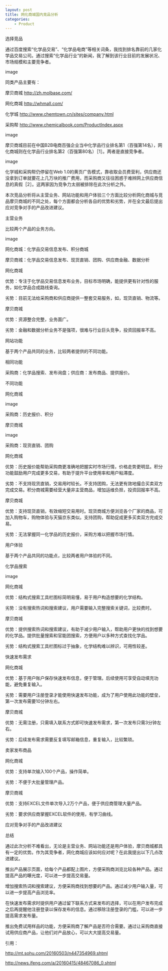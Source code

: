 ```yaml
---
layout: post
title: 网化商城国内竞品分析
categories:
    - Product
---
```


选择竞品

通过百度搜索“化学品交易”、“化学品电商”等相关词条，我找到排名靠前的几家化学品交易公司。通过搜索“化学品行业“的新闻，我了解到该行业目前的发展状况、市场规模和主要竞争者。

image

同类产品主要有：

摩贝商城 <http://zh.molbase.com/>

网化商城 <http://whmall.com/>

化学城 <http://www.chemtown.cn/sites/company.html>

采购帮 <http://www.chemicalbook.com/ProductIndex.aspx>

image

摩贝商城目前在中国B2B电商百强企业当中化学品行业排名第1（百强第14名），网化商城则在化学品行业排名第2（百强第80名）［1］。两者是直接竞争者。

image

化学城和采购帮仍停留在Web 1.0的黄页广告模式，靠收取会员费营利，供应商还没拿到订单就要花上几万块的推广费用，而采购商又往往困惑于难辨网上供应商信息的真假［2］。这两家因为竞争力太弱被排除在此次分析之外。

本次竞品分析将从主营业务、网站功能和用户体验三个方面比较分析网化商城与竞品摩贝商城的不同之处，每个方面都会分析各自的优势和劣势，并在全文最后提出应对竞争对手的产品改进建议。

主营业务

比较两个产品的业务方向。

image

网化商城：化学品交易信息发布、积分商城

摩贝商城：化学品交易信息发布、现货直销、团购、供应商金融、数据分析

网化商城

优势：专注于化学品交易信息发布业务，目标市场明确，能提供更有针对性的服务，如化学品合成路线查询。

劣势：目前无法给采购商和供应商提供一整套交易服务，如，现货直销、物流等。

摩贝商城

优势：资源整合完整，业务面广。

劣势：金融和数据分析业务不是强项，很难与行业巨头竞争，投资回报率不高。

网站功能

基于两个产品共同的业务，比较两者提供的不同功能。

相同功能

采购商：化学品搜索、发布询盘；供应商：发布商品、提供报价。

不同功能

网化商城

image

采购商：历史报价、积分

摩贝商城

image

采购商：现货直销、团购

网化商城

优势：历史报价能帮助采购商更准确地把握实时市场行情，价格走势更明显。积分功能鼓励用户完成更多交易，有助于提升平台使用率和用户粘滞度。

劣势：不支持现货直销，交易用时较长。不支持团购，无法更有效地撮合买卖双方完成交易。积分商城需要经营大量非主营商品，增加运维负担，投资回报率不高。

摩贝商城

优势：支持现货直销，有效缩短交易用时。现货商城方便浏览各个厂家的商品，可加入购物车，购物体验与天猫京东类似。支持团购，帮助促成更多买卖双方完成交易。

劣势：无法掌握同一化学品的历史报价，采购方难以把握市场行情。

用户体验

基于两个产品共同的功能点，比较两者用户体验的不同。

化学品搜索

image

网化商城

优势：结构式搜索工具栏图标简明易懂，易于用户构造想要的化学结构。

劣势：没有搜索热词和搜索建议，用户需要输入完整搜索关键词，比较费时。

摩贝商城

优势：提供搜索热词和搜索建议，有助于减少用户输入，帮助用户更快的找到想要的化学品。提供批量搜索和官能团搜索，方便用户以多种方式查找化学品。

劣势：结构式搜索工具栏图标过于抽象，化学结构难以辨识，可用性较差。

快速发布需求

网化商城

优势：基于用户账户保存快速发布信息，便于管理。后续使用可享受自动填充功能，避免重复输入。

劣势：需要用户注册登录才能使用快速发布功能，成为了用户使用此功能的壁垒，第一次发布需要10分钟左右。

摩贝商城

优势：无需注册，只需填入联系方式即可快速发布需求，第一次发布只需3分钟左右。

劣势：后续发布需求需要反复填写邮箱信息，重复输入，比较繁琐。

卖家发布商品

网化商城

优势：支持单次输入100个产品，操作简单。

劣势：不便于大批量管理产品。

摩贝商城

优势：支持EXCEL文件单次导入2万个产品，便于供应商管理大量产品。

劣势：要求供应商掌握EXCEL软件的使用，有学习曲线。

应对竞争对手的产品改进建议

总结

通过此次分析不难看出，无论是主营业务、网站功能还是用户体验，摩贝商城都具有一定的优势。作为其竞争者，网化商城应该如何应对呢？在此我提出以下几点改进建议。

推出产品展示页面，给每个产品都配上图片，方便采购商浏览比较各种产品。通过提高产品的曝光度，可以进一步提高交易量。

增加搜索热词和搜索建议，方便采购商找到想要的产品。通过减少用户输入量，可以进一步提高产品浏览率。

在快速发布需求时提供用户通过留下联系方式来发布的选择，可以在用户发布完成之后再提醒他注册登录以保存发布的信息。通过移除注册登录的门槛，可以进一步提高需求发布量。

推出免费试用样品的功能，方便采购商了解产品是否符合需要。通过让采购商直接试用供应商产品，让他们对产品放心，可以大大提高交易量。

引用：

<http://mt.sohu.com/20160503/n447354969.shtml>

<http://news.ifeng.com/a/20160415/48467086_0.shtml>